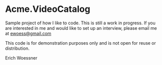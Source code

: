 # Acme.VideoCatalog
Sample project of how I like to code. This is still a work in progress. If you are interested in me and would like to set up an interview, please email me at ewoess@gmail.com

This code is for demonstration purposes only and is not open for reuse or distribution.

Erich Woessner
